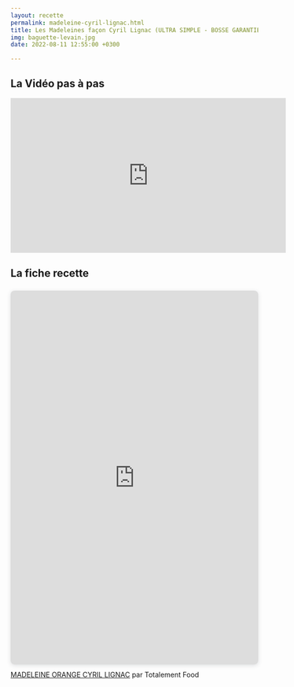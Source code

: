 ```yaml
---
layout: recette
permalink: madeleine-cyril-lignac.html
title: Les Madeleines façon Cyril Lignac (ULTRA SIMPLE - BOSSE GARANTIE)
img: baguette-levain.jpg
date: 2022-08-11 12:55:00 +0300

---
```


## La Vidéo pas à pas

<iframe width="560" height="315" src="https://www.youtube.com/embed/mZG7KiJEStU" title="YouTube video player" frameborder="0" allow="accelerometer; autoplay; clipboard-write; encrypted-media; gyroscope; picture-in-picture" allowfullscreen></iframe>

## La fiche recette

<div style="position: relative; width: 100%; height: 0; padding-top: 141.4286%;
 padding-bottom: 48px; box-shadow: 0 2px 8px 0 rgba(63,69,81,0.16); margin-top: 1.6em; margin-bottom: 0.9em; overflow: hidden;
 border-radius: 8px; will-change: transform;">
  <iframe loading="lazy" style="position: absolute; width: 100%; height: 100%; top: 0; left: 0; border: none; padding: 0;margin: 0;"
    src="https:&#x2F;&#x2F;www.canva.com&#x2F;design&#x2F;DAFGqxGZtrE&#x2F;view?embed" allowfullscreen="allowfullscreen" allow="fullscreen">
  </iframe>
</div>
<a href="https:&#x2F;&#x2F;www.canva.com&#x2F;design&#x2F;DAFGqxGZtrE&#x2F;view?utm_content=DAFGqxGZtrE&amp;utm_campaign=designshare&amp;utm_medium=embeds&amp;utm_source=link" target="_blank" rel="noopener">MADELEINE ORANGE CYRIL LIGNAC</a> par Totalement Food